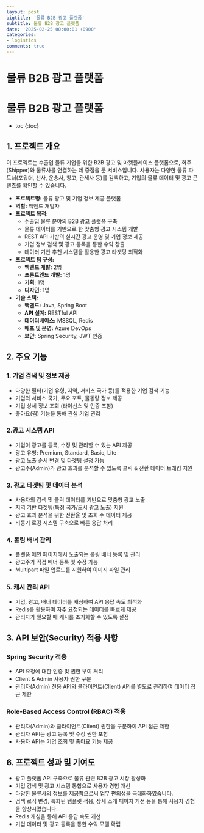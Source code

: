 ```yaml
---
layout: post
bigtitle: '물류 B2B 광고 플랫폼'
subtitle: 물류 B2B 광고 플랫폼
date: '2025-02-25 00:00:01 +0900'
categories:
- logistics
comments: true
---
```


# 물류 B2B 광고 플랫폼

# 물류 B2B 광고 플랫폼
* toc
{:toc}

## 1. 프로젝트 개요
이 프로젝트는 수출입 물류 기업을 위한 B2B 광고 및 마켓플레이스 플랫폼으로, 화주(Shipper)와 물류사를 연결하는 데 중점을 둔 서비스입니다.
사용자는 다양한 물류 파트너(포워더, 선사, 운송사, 창고, 관세사 등)를 검색하고, 기업의 물류 데이터 및 광고 콘텐츠를 확인할 수 있습니다.
+ **프로젝트명:** 물류 광고 및 기업 정보 제공 플랫폼
+ **역할:** 백엔드 개발자
+ **프로젝트 목적:**
  + 수출입 물류 분야의 B2B 광고 플랫폼 구축
  + 물류 데이터를 기반으로 한 맞춤형 광고 시스템 개발
  + REST API 기반의 실시간 광고 운영 및 기업 정보 제공
  + 기업 정보 검색 및 광고 등록을 통한 수익 창출
  + 데이터 기반 추천 시스템을 활용한 광고 타겟팅 최적화
+ **프로젝트 팀 구성:**
  + **백엔드 개발:** 2명
  + **프론트엔드 개발:** 1명
  + **기획:** 1명
  + **디자인:** 1명
+ **기술 스택:**
  + **백엔드:** Java, Spring Boot
  + **API 설계:** RESTful API
  + **데이터베이스:** MSSQL, Redis
  + **배포 및 운영:** Azure DevOps
  + **보안:** Spring Security, JWT 인증

## 2. 주요 기능

### 1. 기업 검색 및 정보 제공
+ 다양한 필터(기업 유형, 지역, 서비스 국가 등)를 적용한 기업 검색 기능
+ 기업의 서비스 국가, 주요 포트, 물동량 정보 제공
+ 기업 상세 정보 조회 (라이선스 및 인증 포함)
+ 좋아요(찜) 기능을 통해 관심 기업 관리

### 2.광고 시스템 API
+ 기업이 광고를 등록, 수정 및 관리할 수 있는 API 제공
+ 광고 유형: Premium, Standard, Basic, Lite
+ 광고 노출 순서 변경 및 타겟팅 설정 가능
+ 광고주(Admin)가 광고 효과를 분석할 수 있도록 클릭 & 전환 데이터 트래킹 지원

### 3. 광고 타겟팅 및 데이터 분석
+ 사용자의 검색 및 클릭 데이터를 기반으로 맞춤형 광고 노출
+ 지역 기반 타겟팅(특정 국가/도시 광고 노출) 지원
+ 광고 효과 분석을 위한 전환율 및 조회 수 데이터 제공
+ 비동기 로깅 시스템 구축으로 빠른 응답 처리

### 4. 롤링 배너 관리
+ 플랫폼 메인 페이지에서 노출되는 롤링 배너 등록 및 관리
+ 광고주가 직접 배너 등록 및 수정 가능
+ Multipart 파일 업로드를 지원하여 이미지 파일 관리

### 5. 캐시 관리 API
+ 기업, 광고, 배너 데이터를 캐싱하여 API 응답 속도 최적화
+ Redis를 활용하여 자주 요청되는 데이터를 빠르게 제공
+ 관리자가 필요할 때 캐시를 초기화할 수 있도록 설정

## 3. API 보안(Security) 적용 사항

### Spring Security 적용
- API 요청에 대한 인증 및 권한 부여 처리
- Client & Admin 사용자 권한 구분
- 관리자(Admin) 전용 API와 클라이언트(Client) API를 별도로 관리하여 데이터 접근 제한  

### Role-Based Access Control (RBAC) 적용
- 관리자(Admin)와 클라이언트(Client) 권한을 구분하여 API 접근 제한
- 관리자 API는 광고 등록 및 수정 권한 포함
- 사용자 API는 기업 조회 및 좋아요 기능 제공


## 6. 프로젝트 성과 및 기여도
+ 광고 플랫폼 API 구축으로 물류 관련 B2B 광고 시장 활성화
+ 기업 검색 및 광고 시스템 통합으로 사용자 경험 개선
+ 다양한 물류사의 정보를 제공함으로써 업무 편의성을 극대화하였습니다.
+ 검색 로직 변경, 특화된 템플릿 적용, 상세 소개 페이지 개선 등을 통해 사용자 경험을 향상시켰습니다.
+ Redis 캐싱을 통해 API 응답 속도 개선
+ 기업 데이터 및 광고 등록을 통한 수익 모델 확립
